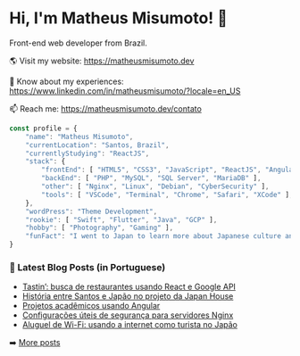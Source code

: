 # Hi, I'm Matheus Misumoto! 👋

Front-end web developer from Brazil.

🌎 Visit my website: https://matheusmisumoto.dev

📄 Know about my experiences: https://www.linkedin.com/in/matheusmisumoto/?locale=en_US

📫 Reach me: https://matheusmisumoto.dev/contato

```javascript
const profile = {
	"name": "Matheus Misumoto",
	"currentLocation": "Santos, Brazil",
	"currentlyStudying": "ReactJS",
	"stack": { 
		"frontEnd": [ "HTML5", "CSS3", "JavaScript", "ReactJS", "Angular", "SEO" ],
		"backEnd": [ "PHP", "MySQL", "SQL Server", "MariaDB" ],
		"other": [ "Nginx", "Linux", "Debian", "CyberSecurity" ],
		"tools": [ "VSCode", "Terminal", "Chrome", "Safari", "XCode" ],
	},
	"wordPress": "Theme Development",
	"rookie": [ "Swift", "Flutter", "Java", "GCP" ],
	"hobby": [ "Photography", "Gaming" ],
	"funFact": "I went to Japan to learn more about Japanese culture and diplomacy"
}
```

### 📕 Latest Blog Posts (in Portuguese)
<!-- BLOG-POST-LIST:START -->
- [Tastin’: busca de restaurantes usando React e Google API](https://matheusmisumoto.dev/tecnologia/desenvolvimento-web/tastin-restaurant-finder-react-google-api.html)
- [História entre Santos e Japão no projeto da Japan House](https://matheusmisumoto.dev/cultura-japonesa/historia-santos-japan-house-sao-paulo.html)
- [Projetos acadêmicos usando Angular](https://matheusmisumoto.dev/tecnologia/desenvolvimento-web/projetos-academicos-usando-angular.html)
- [Configurações úteis de segurança para servidores Nginx](https://matheusmisumoto.dev/tecnologia/desenvolvimento-web/seguranca-servidor-nginx.html)
- [Aluguel de Wi-Fi: usando a internet como turista no Japão](https://matheusmisumoto.dev/viagens/japao/usar-internet-japao-roteador-wifi.html)
<!-- BLOG-POST-LIST:END -->

➡️ [More posts](https://matheusmisumoto.dev/blog)
